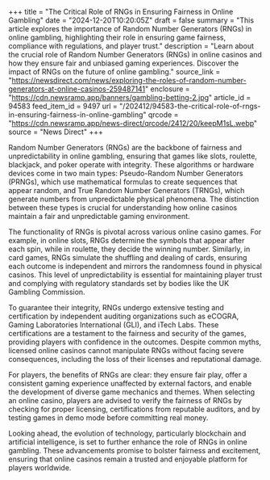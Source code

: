 +++
title = "The Critical Role of RNGs in Ensuring Fairness in Online Gambling"
date = "2024-12-20T10:20:05Z"
draft = false
summary = "This article explores the importance of Random Number Generators (RNGs) in online gambling, highlighting their role in ensuring game fairness, compliance with regulations, and player trust."
description = "Learn about the crucial role of Random Number Generators (RNGs) in online casinos and how they ensure fair and unbiased gaming experiences. Discover the impact of RNGs on the future of online gambling."
source_link = "https://newsdirect.com/news/exploring-the-roles-of-random-number-generators-at-online-casinos-259487141"
enclosure = "https://cdn.newsramp.app/banners/gambling-betting-2.jpg"
article_id = 94583
feed_item_id = 9497
url = "/202412/94583-the-critical-role-of-rngs-in-ensuring-fairness-in-online-gambling"
qrcode = "https://cdn.newsramp.app/news-direct/qrcode/2412/20/keepM1sL.webp"
source = "News Direct"
+++

<p>Random Number Generators (RNGs) are the backbone of fairness and unpredictability in online gambling, ensuring that games like slots, roulette, blackjack, and poker operate with integrity. These algorithms or hardware devices come in two main types: Pseudo-Random Number Generators (PRNGs), which use mathematical formulas to create sequences that appear random, and True Random Number Generators (TRNGs), which generate numbers from unpredictable physical phenomena. The distinction between these types is crucial for understanding how online casinos maintain a fair and unpredictable gaming environment.</p><p>The functionality of RNGs is pivotal across various online casino games. For example, in online slots, RNGs determine the symbols that appear after each spin, while in roulette, they decide the winning number. Similarly, in card games, RNGs simulate the shuffling and dealing of cards, ensuring each outcome is independent and mirrors the randomness found in physical casinos. This level of unpredictability is essential for maintaining player trust and complying with regulatory standards set by bodies like the UK Gambling Commission.</p><p>To guarantee their integrity, RNGs undergo extensive testing and certification by independent auditing organizations such as eCOGRA, Gaming Laboratories International (GLI), and iTech Labs. These certifications are a testament to the fairness and security of the games, providing players with confidence in the outcomes. Despite common myths, licensed online casinos cannot manipulate RNGs without facing severe consequences, including the loss of their licenses and reputational damage.</p><p>For players, the benefits of RNGs are clear: they ensure fair play, offer a consistent gaming experience unaffected by external factors, and enable the development of diverse game mechanics and themes. When selecting an online casino, players are advised to verify the fairness of RNGs by checking for proper licensing, certifications from reputable auditors, and by testing games in demo mode before committing real money.</p><p>Looking ahead, the evolution of technology, particularly blockchain and artificial intelligence, is set to further enhance the role of RNGs in online gambling. These advancements promise to bolster fairness and excitement, ensuring that online casinos remain a trusted and enjoyable platform for players worldwide.</p>